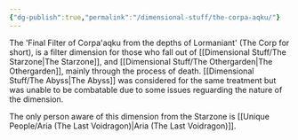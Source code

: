 ```yaml
---
{"dg-publish":true,"permalink":"/dimensional-stuff/the-corpa-aqku/"}
---
```


The 'Final Filter of Corpa'aqku from the depths of Lormaniant' (The Corp for short), is a filter dimension for those who fall out of [[Dimensional Stuff/The Starzone\|The Starzone]], and [[Dimensional Stuff/The Othergarden\|The Othergarden]], mainly through the process of death. [[Dimensional Stuff/The Abyss\|The Abyss]] was considered for the same treatment but was unable to be combatable due to some issues reguarding the nature of the dimension.

The only person aware of this dimension from the Starzone is [[Unique People/Aria (The Last Voidragon)\|Aria (The Last Voidragon)]].